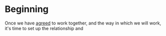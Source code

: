 # Beginning

Once we have [agreed](/new_client_recipe/agreeing.md) to work together, and the way in which we will work, it's time to set up the relationship and 

